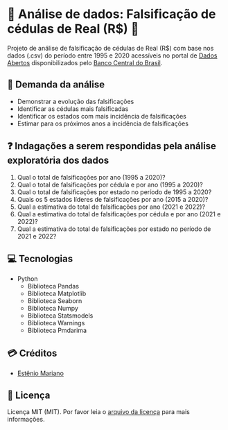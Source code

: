 # 🔎 Análise de dados: Falsificação de cédulas de Real (R$) 💸

Projeto de análise de falsificação de cédulas de Real (R$) com base nos dados (.csv) do período entre 1995 e 2020 acessíveis no portal de [Dados Abertos](https://dadosabertos.bcb.gov.br/) disponibilizados pelo [Banco Central do Brasil](https://www.bcb.gov.br/).

## 📃 Demanda da análise

- Demonstrar a evolução das falsificações
- Identificar as cédulas mais falsificadas
- Identificar os estados com mais incidência de falsificações
- Estimar para os próximos anos a incidência de falsificações

## ❓ Indagações a serem respondidas pela análise exploratória dos dados

1. Qual o total de falsificações por ano (1995 a 2020)?
2. Qual o total de falsificações por cédula e por ano (1995 a 2020)?
3. Qual o total de falsificações por estado no período de 1995 a 2020?
4. Quais os 5 estados líderes de falsificações por ano (2015 a 2020)?
5. Qual a estimativa do total de falsificações por ano (2021 e 2022)?
6. Qual a estimativa do total de falsificações por cédula e por ano (2021 e 2022)?
7. Qual a estimativa do total de falsificações por estado no período de 2021 e 2022?

## 💻 Tecnologias

- Python
    - Biblioteca Pandas
    - Biblioteca Matplotlib
    - Biblioteca Seaborn
    - Biblioteca Numpy
    - Biblioteca Statsmodels
    - Biblioteca Warnings
    - Biblioteca Pmdarima

## 💳 Créditos

- [Estênio Mariano](https://github.com/emso-exe)

## 🔖 Licença

Licença MIT (MIT). Por favor leia o [arquivo da licença](LICENSE.md) para mais informações.